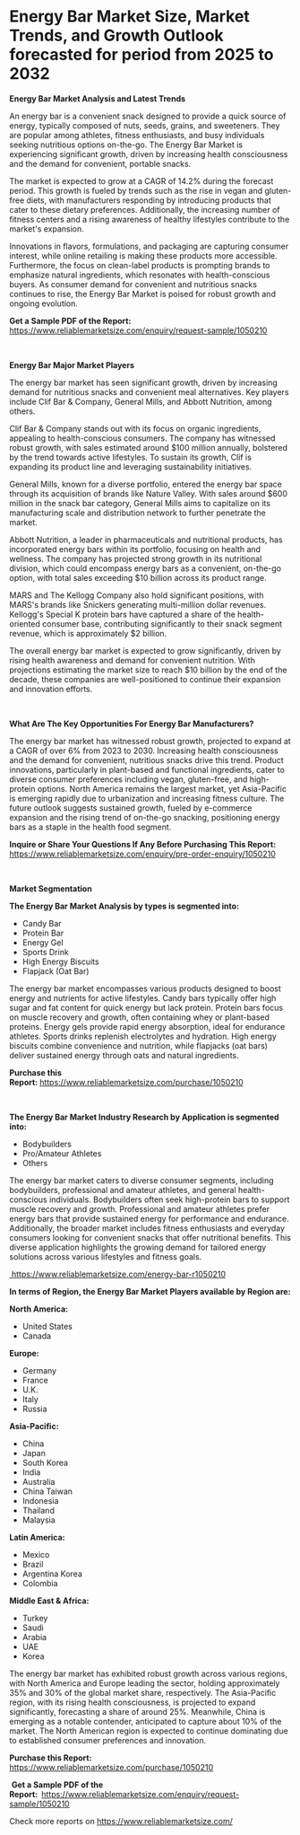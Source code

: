 <p><h1>Energy Bar Market Size, Market Trends, and Growth Outlook forecasted for period from 2025 to 2032</h1></p><p><strong>Energy Bar Market Analysis and Latest Trends</strong></p>
<p><p>An energy bar is a convenient snack designed to provide a quick source of energy, typically composed of nuts, seeds, grains, and sweeteners. They are popular among athletes, fitness enthusiasts, and busy individuals seeking nutritious options on-the-go. The Energy Bar Market is experiencing significant growth, driven by increasing health consciousness and the demand for convenient, portable snacks. </p><p>The market is expected to grow at a CAGR of 14.2% during the forecast period. This growth is fueled by trends such as the rise in vegan and gluten-free diets, with manufacturers responding by introducing products that cater to these dietary preferences. Additionally, the increasing number of fitness centers and a rising awareness of healthy lifestyles contribute to the market's expansion. </p><p>Innovations in flavors, formulations, and packaging are capturing consumer interest, while online retailing is making these products more accessible. Furthermore, the focus on clean-label products is prompting brands to emphasize natural ingredients, which resonates with health-conscious buyers. As consumer demand for convenient and nutritious snacks continues to rise, the Energy Bar Market is poised for robust growth and ongoing evolution.</p></p>
<p><strong>Get a Sample PDF of the Report:&nbsp;</strong> <a href="https://www.reliablemarketsize.com/enquiry/request-sample/1050210?utm_campaign=2475&utm_medium=2&utm_source=Github&utm_content=ia&utm_term=07042025&utm_id=energy-bar">https://www.reliablemarketsize.com/enquiry/request-sample/1050210</a></p>
<p>&nbsp;</p>
<p><strong>Energy Bar Major Market Players</strong></p>
<p><p>The energy bar market has seen significant growth, driven by increasing demand for nutritious snacks and convenient meal alternatives. Key players include Clif Bar & Company, General Mills, and Abbott Nutrition, among others.</p><p>Clif Bar & Company stands out with its focus on organic ingredients, appealing to health-conscious consumers. The company has witnessed robust growth, with sales estimated around $100 million annually, bolstered by the trend towards active lifestyles. To sustain its growth, Clif is expanding its product line and leveraging sustainability initiatives.</p><p>General Mills, known for a diverse portfolio, entered the energy bar space through its acquisition of brands like Nature Valley. With sales around $600 million in the snack bar category, General Mills aims to capitalize on its manufacturing scale and distribution network to further penetrate the market.</p><p>Abbott Nutrition, a leader in pharmaceuticals and nutritional products, has incorporated energy bars within its portfolio, focusing on health and wellness. The company has projected strong growth in its nutritional division, which could encompass energy bars as a convenient, on-the-go option, with total sales exceeding $10 billion across its product range.</p><p>MARS and The Kellogg Company also hold significant positions, with MARS's brands like Snickers generating multi-million dollar revenues. Kellogg's Special K protein bars have captured a share of the health-oriented consumer base, contributing significantly to their snack segment revenue, which is approximately $2 billion.</p><p>The overall energy bar market is expected to grow significantly, driven by rising health awareness and demand for convenient nutrition. With projections estimating the market size to reach $10 billion by the end of the decade, these companies are well-positioned to continue their expansion and innovation efforts.</p></p>
<p>&nbsp;</p>
<p><strong>What Are The Key Opportunities For Energy Bar Manufacturers?</strong></p>
<p><p>The energy bar market has witnessed robust growth, projected to expand at a CAGR of over 6% from 2023 to 2030. Increasing health consciousness and the demand for convenient, nutritious snacks drive this trend. Product innovations, particularly in plant-based and functional ingredients, cater to diverse consumer preferences including vegan, gluten-free, and high-protein options. North America remains the largest market, yet Asia-Pacific is emerging rapidly due to urbanization and increasing fitness culture. The future outlook suggests sustained growth, fueled by e-commerce expansion and the rising trend of on-the-go snacking, positioning energy bars as a staple in the health food segment.</p></p>
<p><strong>Inquire or Share Your Questions If Any Before Purchasing This Report:</strong> <a href="https://www.reliablemarketsize.com/enquiry/pre-order-enquiry/1050210?utm_campaign=2475&utm_medium=2&utm_source=Github&utm_content=ia&utm_term=07042025&utm_id=energy-bar">https://www.reliablemarketsize.com/enquiry/pre-order-enquiry/1050210</a></p>
<p>&nbsp;</p>
<p><strong>Market Segmentation</strong></p>
<p><strong>The Energy Bar Market Analysis by types is segmented into:</strong></p>
<p><ul><li>Candy Bar</li><li>Protein Bar</li><li>Energy Gel</li><li>Sports Drink</li><li>High Energy Biscuits</li><li>Flapjack (Oat Bar)</li></ul></p>
<p><p>The energy bar market encompasses various products designed to boost energy and nutrients for active lifestyles. Candy bars typically offer high sugar and fat content for quick energy but lack protein. Protein bars focus on muscle recovery and growth, often containing whey or plant-based proteins. Energy gels provide rapid energy absorption, ideal for endurance athletes. Sports drinks replenish electrolytes and hydration. High energy biscuits combine convenience and nutrition, while flapjacks (oat bars) deliver sustained energy through oats and natural ingredients.</p></p>
<p><strong>Purchase this Report:&nbsp;</strong><a href="https://www.reliablemarketsize.com/purchase/1050210?utm_campaign=2475&utm_medium=2&utm_source=Github&utm_content=ia&utm_term=07042025&utm_id=energy-bar">https://www.reliablemarketsize.com/purchase/1050210</a></p>
<p>&nbsp;</p>
<p><strong>The Energy Bar Market Industry Research by Application is segmented into:</strong></p>
<p><ul><li>Bodybuilders</li><li>Pro/Amateur Athletes</li><li>Others</li></ul></p>
<p><p>The energy bar market caters to diverse consumer segments, including bodybuilders, professional and amateur athletes, and general health-conscious individuals. Bodybuilders often seek high-protein bars to support muscle recovery and growth. Professional and amateur athletes prefer energy bars that provide sustained energy for performance and endurance. Additionally, the broader market includes fitness enthusiasts and everyday consumers looking for convenient snacks that offer nutritional benefits. This diverse application highlights the growing demand for tailored energy solutions across various lifestyles and fitness goals.</p></p>
<p><a href="https://www.reliablemarketsize.com/energy-bar-r1050210?utm_campaign=2475&utm_medium=2&utm_source=Github&utm_content=ia&utm_term=07042025&utm_id=energy-bar">&nbsp;https://www.reliablemarketsize.com/energy-bar-r1050210</a></p>
<p><strong>In terms of Region, the Energy Bar Market Players available by Region are:</strong></p>
<p>
    <p> <strong> North America: </strong>
        <ul>
            <li>United States</li>
            <li>Canada</li>
        </ul>
        </p> 
    <p> <strong> Europe: </strong>
        <ul>
            <li>Germany</li>
            <li>France</li>
            <li>U.K.</li>
            <li>Italy</li>
            <li>Russia</li>
        </ul>
        </p> 
    <p> <strong> Asia-Pacific: </strong>
        <ul>
            <li>China</li>
            <li>Japan</li>
            <li>South Korea</li>
            <li>India</li>
            <li>Australia</li>
            <li>China Taiwan</li>
            <li>Indonesia</li>
            <li>Thailand</li>
            <li>Malaysia</li>
        </ul>
        </p> 
    <p> <strong> Latin America: </strong>
        <ul>
            <li>Mexico</li>
            <li>Brazil</li>
            <li>Argentina Korea</li>
            <li>Colombia</li>
        </ul>
        </p> 
    <p> <strong> Middle East & Africa: </strong>
        <ul>
            <li>Turkey</li>
            <li>Saudi</li>
            <li>Arabia</li>
            <li>UAE</li>
            <li>Korea</li>
        </ul>
    </p>
    </p>
<p><p>The energy bar market has exhibited robust growth across various regions, with North America and Europe leading the sector, holding approximately 35% and 30% of the global market share, respectively. The Asia-Pacific region, with its rising health consciousness, is projected to expand significantly, forecasting a share of around 25%. Meanwhile, China is emerging as a notable contender, anticipated to capture about 10% of the market. The North American region is expected to continue dominating due to established consumer preferences and innovation.</p></p>
<p><strong>Purchase this Report: </strong><a href="https://www.reliablemarketsize.com/purchase/1050210?utm_campaign=2475&utm_medium=2&utm_source=Github&utm_content=ia&utm_term=07042025&utm_id=energy-bar">https://www.reliablemarketsize.com/purchase/1050210</a></p>
<p>&nbsp;<strong>Get a Sample PDF of the Report:&nbsp;&nbsp;</strong><a href="https://www.reliablemarketsize.com/enquiry/request-sample/1050210?utm_campaign=2475&utm_medium=2&utm_source=Github&utm_content=ia&utm_term=07042025&utm_id=energy-bar">https://www.reliablemarketsize.com/enquiry/request-sample/1050210</a></p>
<p><strong></strong></p>
<p>Check more reports on <a href="https://www.reliablemarketsize.com/?utm_campaign=2475&utm_medium=2&utm_source=Github&utm_content=ia&utm_term=07042025&utm_id=energy-bar">https://www.reliablemarketsize.com/</a></p>